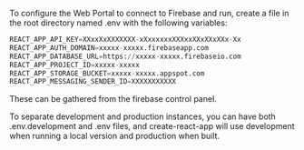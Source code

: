 To configure the Web Portal to connect to Firebase and run, create a file in the root directory named .env with the following variables:

```python
REACT_APP_API_KEY=XXxxXxXXXXXXX-xXxxxxxxXXXxxXXxXXxXXx-Xx
REACT_APP_AUTH_DOMAIN=xxxxx-xxxxx.firebaseapp.com
REACT_APP_DATABASE_URL=https://xxxxx-xxxxx.firebaseio.com
REACT_APP_PROJECT_ID=xxxxx-xxxxx
REACT_APP_STORAGE_BUCKET=xxxxx-xxxxx.appspot.com
REACT_APP_MESSAGING_SENDER_ID=XXXXXXXXXXX
```

These can be gathered from the firebase control panel.

To separate development and production instances, you can have both .env.development and .env files, and create-react-app will use development when running a local version and production when built.
